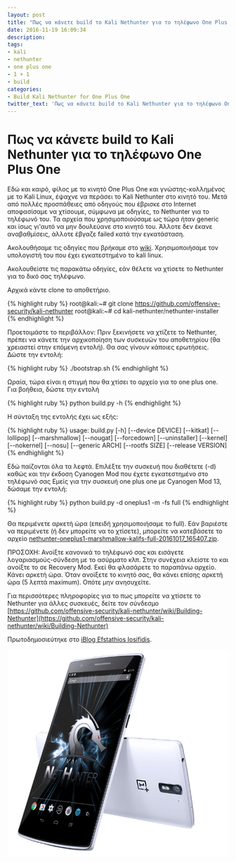 ```yaml
---
layout: post
title: "Πως να κάνετε build το Kali Nethunter για το τηλέφωνο One Plus One"
date: 2016-11-19 16:09:34
description: 
tags:
- kali
- nethunter
- one plus one
- 1 + 1
- build
categories:
- Build Kali Nethunter for One Plus One
twitter_text: 'Πως να κάνετε build το Kali Nethunter για το τηλέφωνο One Plus One'
---
```


# Πως να κάνετε build το Kali Nethunter για το τηλέφωνο One Plus One

Εδώ και καιρό, φίλος με το κινητό One Plus One και γνώστης-κολλημένος με το Kali Linux, έψαχνε να περάσει το Kali Nethunter στο κινητό του. Μετά από πολλές προσπάθειες από οδηγούς που έβρισκε στο Internet αποφασίσαμε να χτίσουμε, σύμφωνα με οδηγίες, το Nethunter για το τηλέφωνό του. Τα αρχεία που χρησιμοποιούσαμε ως τώρα ήταν generic και ίσως γι'αυτό να μην δουλεύανε στο κινητό του. Άλλοτε δεν έκανε αναβαθμίσεις, άλλοτε έβγαζε failed κατά την εγκατάσταση.

Ακολουθήσαμε τις οδηγίες που βρήκαμε στο [wiki](https://github.com/offensive-security/kali-nethunter/wiki). Χρησιμοποιήσαμε τον υπολογιστή του που έχει εγκατεστημένο το kali linux.

Ακολουθείστε τις παρακάτω οδηγίες, εάν θέλετε να χτίσετε το Nethunter για το δικό σας τηλέφωνο.

Αρχικά κάντε clone το αποθετήριο.

{% highlight ruby %}
root@kali:~# git clone https://github.com/offensive-security/kali-nethunter
root@kali:~# cd kali-nethunter/nethunter-installer 
{% endhighlight %}

Προετοιμάστε το περιβάλλον: Πριν ξεκινήσετε να χτίζετε το Nethunter, πρέπει να κάνετε την αρχικοποίηση των συσκευών του αποθετηρίου (θα χρειαστεί στην επόμενη εντολή). Θα σας γίνουν κάποιες ερωτήσεις. Δώστε την εντολή:

{% highlight ruby %}
./bootstrap.sh 
{% endhighlight %}

Ωραία, τώρα είναι η στιγμή που θα χτίσει το αρχείο για το one plus one. Για βοήθεια, δώστε την εντολή

{% highlight ruby %}
python build.py -h
{% endhighlight %}

Η σύνταξη της εντολής έχει ως εξής:

{% highlight ruby %}
usage: build.py [-h] [--device DEVICE] [--kitkat] [--lollipop] [--marshmallow]
[--nougat] [--forcedown] [--uninstaller] [--kernel]
[--nokernel] [--nosu] [--generic ARCH] [--rootfs SIZE]
[--release VERSION]
{% endhighlight %}

Εδώ παίζονται όλα τα λεφτά. Επιλέξτε την συσκευή που διαθέτετε (-d) καθώς και την έκδοση Cyanogen Mod που έχετε εγκατεστημένο στο τηλέφωνό σας Εμείς για την συσκευή one plus one με Cyanogen Mod 13, δώσαμε την εντολή:

{% highlight ruby %}
python build.py -d oneplus1 -m -fs full
{% endhighlight %}

Θα περιμένετε αρκετή ώρα (επειδή χρησιμοποιήσαμε το full). Εάν βαριέστε να περιμένετε (ή δεν μπορείτε να το χτίσετε), μπορείτε να κατεβάσετε το αρχείο [nethunter-oneplus1-marshmallow-kalifs-full-20161017_165407.zip](http://adf.ly/6023302/nethunter-oneplus1-marshmallow).

ΠΡΟΣΟΧΗ: Ανοίξτε κανονικά το τηλέφωνό σας και εισάγετε λογαριασμούς-σύνδεση με το ασύρματο κλπ. Στην συνέχεια κλείστε το και ανοίξτε το σε Recovery Mod. Εκεί θα φλασάρετε το παραπάνω αρχείο. Κάνει αρκετή ώρα. Όταν ανοίξετε το κινητό σας, θα κάνει επίσης αρκετή ώρα (5 λεπτά maximum). Οπότε μην ανησυχείτε.

Για περισσότερες πληροφορίες για το πως μπορείτε να χτίσετε το Nethunter για άλλες συσκευές, δείτε τον σύνδεσμο
[https://github.com/offensive-security/kali-nethunter/wiki/Building-Nethunter](https://github.com/offensive-security/kali-nethunter/wiki/Building-Nethunter)

Πρωτοδημοσιεύτηκε στο [iBlog Efstathios Iosifidis](http://eiosifidis.blogspot.gr/2016/10/build-kali-nethunter-one-plus-one.html).

![One Plus One](/post_images/kalinethunter/1plus1-nethunter.png)
